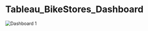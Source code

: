 # Tableau_BikeStores_Dashboard




![Dashboard 1](https://github.com/mohamedabdelnasser414/Tableau_BikeStores_Dashboard/assets/56372404/ac30cc1c-4d87-40a9-8540-3191d889ba52)
